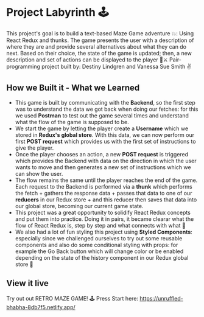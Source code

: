 # Project Labyrinth 🕹

This project's goal is to build a text-based Maze Game adventure 💥: Using React Redux and thunks. The game presents the user with a description of where they are and provide several alternatives about what they can do next. Based on their choice, the state of the game is updated; then, a new description and set of actions can be displayed to the player 💪⚔
Pair-programming project built by: Destiny Lindgren and Vanessa Sue Smith ✌

## How we Built it - What we Learned

- This game is built by communicating with the **Backend**, so the first step was to understand the data we got back when doing our fetches: for this we used **Postman** to test out the game several times and understand what the flow of the game is supposed to be.
- We start the game by letting the player create a **Username** which we stored in **Redux's global store**. With this data, we can now perform our first **POST request** which provides us with the first set of instructions to give the player.
- Once the player chooses an action, a new **POST request** is triggered which provides the Backend with data on the direction in which the user wants to move and then generates a new set of instructions which we can show the user.
- The flow remains the same until the player reaches the end of the game. Each request to the Backend is performed via a **thunk** which performs the fetch + gathers the response data + passes that data to one of our **reducers** in our Redux store + and this reducer then saves that data into our global store, becoming our current game state.
- This project was a great opportunity to solidify React Redux concepts and put them into practice. Doing it in pairs, it became clearar what the flow of React Redux is, step by step and what connects with what 🧐
- We also had a lot of fun styling this project using **Styled Components**: especially since we challenged ourselves to try out some reusable components and also do some conditional styling with props: for example the Go Back button which will change color or be enabled depending on the state of the history component in our Redux global store 💅

## View it live

Try out out RETRO MAZE GAME! 🕹 Press Start here: https://unruffled-bhabha-8db7f5.netlify.app/
